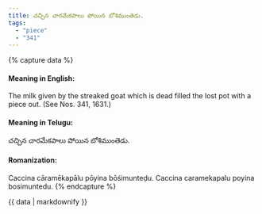 ```yaml
---
title: చచ్చిన చారమేకపాలు పోయిన బోశిముంతెడు.
tags:
  - "piece"
  - "341"
---
```


{% capture data %}
#### Meaning in English:
The milk given by the streaked goat which is dead filled the lost pot with a piece out.
(See Nos. 341, 1631.)

#### Meaning in Telugu:
చచ్చిన చారమేకపాలు పోయిన బోశిముంతెడు.

#### Romanization:
Caccina cāramēkapālu pōyina bōśimunteḍu.
Caccina caramekapalu poyina bosimuntedu.
{% endcapture %}

{{ data | markdownify }}

